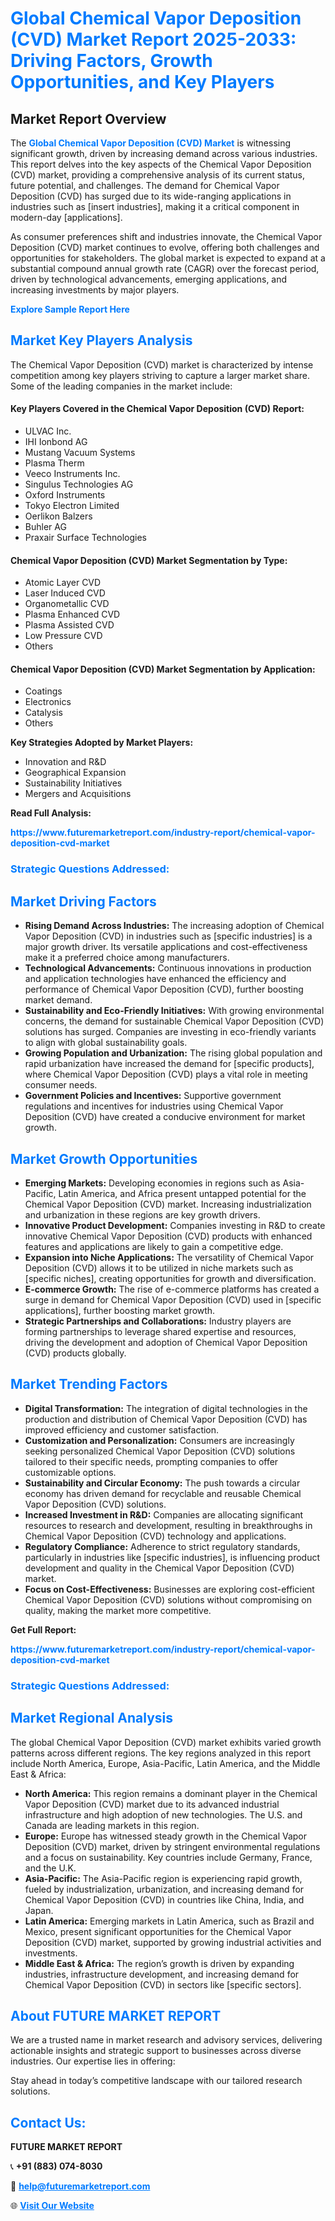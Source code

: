 <h1 style="color: #007BFF;">Global Chemical Vapor Deposition (CVD) Market Report 2025-2033: Driving Factors, Growth Opportunities, and Key Players</h1>

<section id="overview">
<h2>Market Report Overview</h2>
<p>The <a href="https://www.futuremarketreport.com/industry-report/chemical-vapor-deposition-cvd-market" style="color: #007BFF; text-decoration: none;"><strong>Global Chemical Vapor Deposition (CVD) Market</strong></a> is witnessing significant growth, driven by increasing demand across various industries. This report delves into the key aspects of the Chemical Vapor Deposition (CVD) market, providing a comprehensive analysis of its current status, future potential, and challenges. The demand for Chemical Vapor Deposition (CVD) has surged due to its wide-ranging applications in industries such as [insert industries], making it a critical component in modern-day [applications].</p>
<p>As consumer preferences shift and industries innovate, the Chemical Vapor Deposition (CVD) market continues to evolve, offering both challenges and opportunities for stakeholders. The global market is expected to expand at a substantial compound annual growth rate (CAGR) over the forecast period, driven by technological advancements, emerging applications, and increasing investments by major players.</p>
</section>

<section id="overview">
<p><a href="https://www.futuremarketreport.com/request-sample/reportId=57695" style="color: #007BFF; text-decoration: none;"><strong>Explore Sample Report Here</strong></a></p>
</section>

<section id="key-players">
<h2 style="color: #007BFF;">Market Key Players Analysis</h2>
<p>The Chemical Vapor Deposition (CVD) market is characterized by intense competition among key players striving to capture a larger market share. Some of the leading companies in the market include:</p>
<h4>Key Players Covered in the Chemical Vapor Deposition (CVD) Report:</h4>
<ul><li>ULVAC Inc.</li><li>IHI Ionbond AG</li><li>Mustang Vacuum Systems</li><li>Plasma Therm</li><li>Veeco Instruments Inc.</li><li>Singulus Technologies AG</li><li>Oxford Instruments</li><li>Tokyo Electron Limited</li><li>Oerlikon Balzers</li><li>Buhler AG</li><li>Praxair Surface Technologies</li></ul>
<h4>Chemical Vapor Deposition (CVD) Market Segmentation by Type:</h4>
<ul><li>Atomic Layer CVD</li><li>Laser Induced CVD</li><li>Organometallic CVD</li><li>Plasma Enhanced CVD</li><li>Plasma Assisted CVD</li><li>Low Pressure CVD</li><li>Others</li></ul>

<h4>Chemical Vapor Deposition (CVD) Market Segmentation by Application:</h4>
<ul><li>Coatings</li><li>Electronics</li><li>Catalysis</li><li>Others</li></ul>
<p><strong>Key Strategies Adopted by Market Players:</strong></p>
<ul>
<li>Innovation and R&D</li>
<li>Geographical Expansion</li>
<li>Sustainability Initiatives</li>
<li>Mergers and Acquisitions</li>
</ul>
</section>

<section>
<p><strong>Read Full Analysis: </strong></p><a href="https://www.futuremarketreport.com/industry-report/chemical-vapor-deposition-cvd-market" style="color: #007BFF; text-decoration: none;"><strong>https://www.futuremarketreport.com/industry-report/chemical-vapor-deposition-cvd-market</strong></a>
<h3 style="color: #007BFF;">Strategic Questions Addressed:</h3>
</section>

<section id="driving-factors">
<h2 style="color: #007BFF;">Market Driving Factors</h2>
<ul>
<li><strong>Rising Demand Across Industries:</strong> The increasing adoption of Chemical Vapor Deposition (CVD) in industries such as [specific industries] is a major growth driver. Its versatile applications and cost-effectiveness make it a preferred choice among manufacturers.</li>
<li><strong>Technological Advancements:</strong> Continuous innovations in production and application technologies have enhanced the efficiency and performance of Chemical Vapor Deposition (CVD), further boosting market demand.</li>
<li><strong>Sustainability and Eco-Friendly Initiatives:</strong> With growing environmental concerns, the demand for sustainable Chemical Vapor Deposition (CVD) solutions has surged. Companies are investing in eco-friendly variants to align with global sustainability goals.</li>
<li><strong>Growing Population and Urbanization:</strong> The rising global population and rapid urbanization have increased the demand for [specific products], where Chemical Vapor Deposition (CVD) plays a vital role in meeting consumer needs.</li>
<li><strong>Government Policies and Incentives:</strong> Supportive government regulations and incentives for industries using Chemical Vapor Deposition (CVD) have created a conducive environment for market growth.</li>
</ul>
</section>

<section id="growth-opportunities">
<h2 style="color: #007BFF;">Market Growth Opportunities</h2>
<ul>
<li><strong>Emerging Markets:</strong> Developing economies in regions such as Asia-Pacific, Latin America, and Africa present untapped potential for the Chemical Vapor Deposition (CVD) market. Increasing industrialization and urbanization in these regions are key growth drivers.</li>
<li><strong>Innovative Product Development:</strong> Companies investing in R&D to create innovative Chemical Vapor Deposition (CVD) products with enhanced features and applications are likely to gain a competitive edge.</li>
<li><strong>Expansion into Niche Applications:</strong> The versatility of Chemical Vapor Deposition (CVD) allows it to be utilized in niche markets such as [specific niches], creating opportunities for growth and diversification.</li>
<li><strong>E-commerce Growth:</strong> The rise of e-commerce platforms has created a surge in demand for Chemical Vapor Deposition (CVD) used in [specific applications], further boosting market growth.</li>
<li><strong>Strategic Partnerships and Collaborations:</strong> Industry players are forming partnerships to leverage shared expertise and resources, driving the development and adoption of Chemical Vapor Deposition (CVD) products globally.</li>
</ul>
</section>

<section id="trending-factors">
<h2 style="color: #007BFF;">Market Trending Factors</h2>
<ul>
<li><strong>Digital Transformation:</strong> The integration of digital technologies in the production and distribution of Chemical Vapor Deposition (CVD) has improved efficiency and customer satisfaction.</li>
<li><strong>Customization and Personalization:</strong> Consumers are increasingly seeking personalized Chemical Vapor Deposition (CVD) solutions tailored to their specific needs, prompting companies to offer customizable options.</li>
<li><strong>Sustainability and Circular Economy:</strong> The push towards a circular economy has driven demand for recyclable and reusable Chemical Vapor Deposition (CVD) solutions.</li>
<li><strong>Increased Investment in R&D:</strong> Companies are allocating significant resources to research and development, resulting in breakthroughs in Chemical Vapor Deposition (CVD) technology and applications.</li>
<li><strong>Regulatory Compliance:</strong> Adherence to strict regulatory standards, particularly in industries like [specific industries], is influencing product development and quality in the Chemical Vapor Deposition (CVD) market.</li>
<li><strong>Focus on Cost-Effectiveness:</strong> Businesses are exploring cost-efficient Chemical Vapor Deposition (CVD) solutions without compromising on quality, making the market more competitive.</li>
</ul>
</section>

<section>
<p><strong>Get Full Report: </strong></p><a href="https://www.futuremarketreport.com/industry-report/chemical-vapor-deposition-cvd-market" style="color: #007BFF; text-decoration: none;"><strong>https://www.futuremarketreport.com/industry-report/chemical-vapor-deposition-cvd-market</strong></a>
<h3 style="color: #007BFF;">Strategic Questions Addressed:</h3>
</section>


<section id="regional-analysis">
<h2 style="color: #007BFF;">Market Regional Analysis</h2>
<p>The global Chemical Vapor Deposition (CVD) market exhibits varied growth patterns across different regions. The key regions analyzed in this report include North America, Europe, Asia-Pacific, Latin America, and the Middle East & Africa:</p>
<ul>
<li><strong>North America:</strong> This region remains a dominant player in the Chemical Vapor Deposition (CVD) market due to its advanced industrial infrastructure and high adoption of new technologies. The U.S. and Canada are leading markets in this region.</li>
<li><strong>Europe:</strong> Europe has witnessed steady growth in the Chemical Vapor Deposition (CVD) market, driven by stringent environmental regulations and a focus on sustainability. Key countries include Germany, France, and the U.K.</li>
<li><strong>Asia-Pacific:</strong> The Asia-Pacific region is experiencing rapid growth, fueled by industrialization, urbanization, and increasing demand for Chemical Vapor Deposition (CVD) in countries like China, India, and Japan.</li>
<li><strong>Latin America:</strong> Emerging markets in Latin America, such as Brazil and Mexico, present significant opportunities for the Chemical Vapor Deposition (CVD) market, supported by growing industrial activities and investments.</li>
<li><strong>Middle East & Africa:</strong> The region’s growth is driven by expanding industries, infrastructure development, and increasing demand for Chemical Vapor Deposition (CVD) in sectors like [specific sectors].</li>
</ul>
</section>

<footer>
<h2 style="color: #007BFF;">About FUTURE MARKET REPORT</h2>
<p>We are a trusted name in market research and advisory services, delivering actionable insights and strategic support to businesses across diverse industries. Our expertise lies in offering:</p>

<p>Stay ahead in today’s competitive landscape with our tailored research solutions.</p>

<h2 style="color: #007BFF;">Contact Us:</h2>
<p><strong>FUTURE MARKET REPORT</strong></p>
<p>📞 <strong>+91 (883) 074-8030</strong></p>
<p>📧 <strong><a href="mailto:help@futuremarketreport.com" style="color: #007BFF;">help@futuremarketreport.com</a></strong></p>
<p>🌐 <strong><a href="https://www.futuremarketreport.com/" style="color: #007BFF;">Visit Our Website</a></strong></p>
</footer>